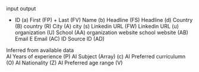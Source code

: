 input	output
-	ID (a)
First (FP) + Last (FV)	Name (b)
Headline (FS)	Headline (d)
Country (B)	country (R)
City (A)	city (s)
Linkedin URL (FW)	Linkedin URL (u)
organization (U)	School (AA)
organization website	school website (AB)
Email E	Email (AC)
ID 	Source ID (AD)
    
Inferred from available data	
AI	Years of experience (P)
AI	Subject (Array) (c)
AI	Preferred curriculumn (O)
AI	Nationality (Z)
AI	Preferred age range (V)